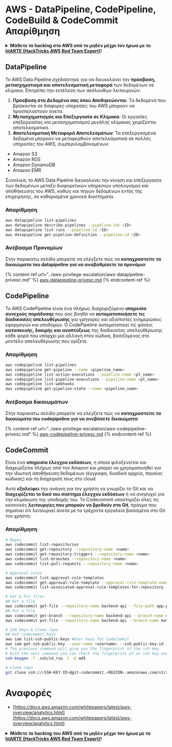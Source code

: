 # AWS - DataPipeline, CodePipeline, CodeBuild & CodeCommit Απαρίθμηση

<details>

<summary><strong>Μάθετε το hacking στο AWS από το μηδέν μέχρι τον ήρωα με το</strong> <a href="https://training.hacktricks.xyz/courses/arte"><strong>htARTE (HackTricks AWS Red Team Expert)</strong></a><strong>!</strong></summary>

Άλλοι τρόποι για να υποστηρίξετε το HackTricks:

* Εάν θέλετε να δείτε την **εταιρεία σας να διαφημίζεται στο HackTricks** ή να **κατεβάσετε το HackTricks σε μορφή PDF** ελέγξτε τα [**ΣΧΕΔΙΑ ΣΥΝΔΡΟΜΗΣ**](https://github.com/sponsors/carlospolop)!
* Αποκτήστε το [**επίσημο PEASS & HackTricks swag**](https://peass.creator-spring.com)
* Ανακαλύψτε [**The PEASS Family**](https://opensea.io/collection/the-peass-family), τη συλλογή μας από αποκλειστικά [**NFTs**](https://opensea.io/collection/the-peass-family)
* **Εγγραφείτε στη** 💬 [**ομάδα Discord**](https://discord.gg/hRep4RUj7f) ή στη [**ομάδα telegram**](https://t.me/peass) ή **ακολουθήστε** μας στο **Twitter** 🐦 [**@hacktricks_live**](https://twitter.com/hacktricks_live)**.**
* **Μοιραστείτε τα hacking tricks σας υποβάλλοντας PRs στα** [**HackTricks**](https://github.com/carlospolop/hacktricks) και [**HackTricks Cloud**](https://github.com/carlospolop/hacktricks-cloud) αποθετήρια του github.

</details>

## DataPipeline

Το AWS Data Pipeline σχεδιάστηκε για να διευκολύνει την **πρόσβαση, μετασχηματισμό και αποτελεσματική μεταφορά** των δεδομένων σε κλίμακα. Επιτρέπει την εκτέλεση των ακόλουθων λειτουργιών:

1. **Πρόσβαση στα Δεδομένα σας όπου Αποθηκεύονται**: Τα δεδομένα που βρίσκονται σε διάφορες υπηρεσίες του AWS μπορούν να προσπελαστούν άνετα.
2. **Μετασχηματισμός και Επεξεργασία σε Κλίμακα**: Οι εργασίες επεξεργασίας και μετασχηματισμού μεγάλης κλίμακας χειρίζονται αποτελεσματικά.
3. **Αποτελεσματική Μεταφορά Αποτελεσμάτων**: Τα επεξεργασμένα δεδομένα μπορούν να μεταφερθούν αποτελεσματικά σε πολλές υπηρεσίες του AWS, συμπεριλαμβανομένων:
- Amazon S3
- Amazon RDS
- Amazon DynamoDB
- Amazon EMR

Συνολικά, το AWS Data Pipeline διευκολύνει την κίνηση και επεξεργασία των δεδομένων μεταξύ διαφορετικών υπηρεσιών υπολογισμού και αποθήκευσης του AWS, καθώς και πηγών δεδομένων εντός της επιχείρησης, σε καθορισμένα χρονικά διαστήματα.

### Απαρίθμηση
```bash
aws datapipeline list-pipelines
aws datapipeline describe-pipelines --pipeline-ids <ID>
aws datapipeline list-runs --pipeline-id <ID>
aws datapipeline get-pipeline-definition --pipeline-id <ID>
```
### Ανέβασμα Προνομίων

Στην παρακάτω σελίδα μπορείτε να ελέγξετε πώς να **καταχραστείτε τα δικαιώματα του datapipeline για να αναβαθμίσετε τα προνόμια**:

{% content-ref url="../aws-privilege-escalation/aws-datapipeline-privesc.md" %}
[aws-datapipeline-privesc.md](../aws-privilege-escalation/aws-datapipeline-privesc.md)
{% endcontent-ref %}

## CodePipeline

Το AWS CodePipeline είναι ένα πλήρως διαχειριζόμενο **υπηρεσία συνεχούς παράδοσης** που σας βοηθά να **αυτοματοποιήσετε τις διαδικασίες απελευθέρωσης** για γρήγορες και αξιόπιστες ενημερώσεις εφαρμογών και υποδομών. Ο CodePipeline αυτοματοποιεί τις φάσεις **κατασκευής, δοκιμής και αναπτύξεως** της διαδικασίας απελευθέρωσης κάθε φορά που υπάρχει μια αλλαγή στον κώδικα, βασιζόμενος στο μοντέλο απελευθέρωσης που ορίζετε.

### Απαρίθμηση
```bash
aws codepipeline list-pipelines
aws codepipeline get-pipeline --name <pipeline_name>
aws codepipeline list-action-executions --pipeline-name <pl_name>
aws codepipeline list-pipeline-executions --pipeline-name <pl_name>
aws codepipeline list-webhooks
aws codepipeline get-pipeline-state --name <pipeline_name>
```
### Ανέβασμα δικαιωμάτων

Στην παρακάτω σελίδα μπορείτε να ελέγξετε πώς να **καταχραστείτε τα δικαιώματα του codepipeline για να ανεβάσετε δικαιώματα**:

{% content-ref url="../aws-privilege-escalation/aws-codepipeline-privesc.md" %}
[aws-codepipeline-privesc.md](../aws-privilege-escalation/aws-codepipeline-privesc.md)
{% endcontent-ref %}

## CodeCommit

Είναι ένα **υπηρεσία έλεγχου εκδόσεων**, η οποία φιλοξενείται και διαχειρίζεται πλήρως από την Amazon και μπορεί να χρησιμοποιηθεί για την ιδιωτική αποθήκευση δεδομένων (έγγραφα, δυαδικά αρχεία, πηγαίος κώδικας) και τη διαχείρισή τους στο cloud.

Αυτό **εξαλείφει** την ανάγκη για τον χρήστη να γνωρίζει το Git και να **διαχειρίζεται το δικό του σύστημα έλεγχου εκδόσεων** ή να ανησυχεί για την κλιμάκωση της υποδομής του. Το Codecommit υποστηρίζει όλες τις κανονικές **λειτουργίες που μπορούν να βρεθούν στο Git**, πράγμα που σημαίνει ότι λειτουργεί άνετα με τα τρέχοντα εργαλεία βασισμένα στο Git του χρήστη.

### Απαρίθμηση
```bash
# Repos
aws codecommit list-repositories
aws codecommit get-repository --repository-name <name>
aws codecommit get-repository-triggers --repository-name <name>
aws codecommit list-branches --repository-name <name>
aws codecommit list-pull-requests --repository-name <name>

# Approval rules
aws codecommit list-approval-rule-templates
aws codecommit get-approval-rule-template --approval-rule-template-name <name>
aws codecommit list-associated-approval-rule-templates-for-repository --repository-name <name>

# Get & Put files
## Get a file
aws codecommit get-file --repository-name backend-api --file-path app.py
## Put a file
aws codecommit get-branch --repository-name backend-api --branch-name master
aws codecommit put-file --repository-name backend-api --branch-name master --file-content fileb://./app.py --file-path app.py --parent-commit-id <commit-id>

# SSH Keys & Clone repo
## Get codecommit keys
aws iam list-ssh-public-keys #User keys for CodeCommit
aws iam get-ssh-public-key --user-name <username> --ssh-public-key-id <id> --encoding SSH #Get public key with metadata
# The previous command will give you the fingerprint of the ssh key
# With the next command you can check the fingerprint of an ssh key and compare them
ssh-keygen -f .ssh/id_rsa -l -E md5

# Clone repo
git clone ssh://<SSH-KEY-ID>@git-codecommit.<REGION>.amazonaws.com/v1/repos/<repo-name>
```
# Αναφορές
* [https://docs.aws.amazon.com/whitepapers/latest/aws-overview/analytics.html](https://docs.aws.amazon.com/whitepapers/latest/aws-overview/analytics.html)

<details>

<summary><strong>Μάθετε το hacking του AWS από το μηδέν μέχρι τον ήρωα με το</strong> <a href="https://training.hacktricks.xyz/courses/arte"><strong>htARTE (HackTricks AWS Red Team Expert)</strong></a><strong>!</strong></summary>

Άλλοι τρόποι για να υποστηρίξετε το HackTricks:

* Εάν θέλετε να δείτε την **εταιρεία σας να διαφημίζεται στο HackTricks** ή να **κατεβάσετε το HackTricks σε μορφή PDF** ελέγξτε τα [**ΠΛΑΝΑ ΣΥΝΔΡΟΜΗΣ**](https://github.com/sponsors/carlospolop)!
* Αποκτήστε το [**επίσημο PEASS & HackTricks swag**](https://peass.creator-spring.com)
* Ανακαλύψτε [**την Οικογένεια PEASS**](https://opensea.io/collection/the-peass-family), τη συλλογή μας από αποκλειστικά [**NFTs**](https://opensea.io/collection/the-peass-family)
* **Εγγραφείτε στη** 💬 [**ομάδα Discord**](https://discord.gg/hRep4RUj7f) ή στη [**ομάδα telegram**](https://t.me/peass) ή **ακολουθήστε** μας στο **Twitter** 🐦 [**@hacktricks_live**](https://twitter.com/hacktricks_live)**.**
* **Μοιραστείτε τα hacking tricks σας υποβάλλοντας PRs στα** [**HackTricks**](https://github.com/carlospolop/hacktricks) και [**HackTricks Cloud**](https://github.com/carlospolop/hacktricks-cloud) αποθετήρια του github.

</details>
